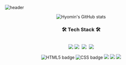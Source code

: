 ![header](https://capsule-render.vercel.app/api?type=waving&color=0:614385,100:516395&height=170&section=header&text=Hyo%20min_☘️&fontSize=30&fontColor=ffffff&animation=fadeIn&fontAlignY=25&desc=Thank%20you%20for%20your%20visiting&descAlignY=45&&descSize=15)

<div align="center">
 
 
![Hyomin's GitHub stats](https://github-readme-stats.vercel.app/api?username=HyomK&show_icons=true&theme=dracula)


<h3 align="center">🛠 Tech Stack 🛠</h3>
<p align="center">
 </br>
  <img src="https://img.shields.io/badge/Android-3DDC84?style=flat-square&logo=Android&logoColor=white"/>
  <img src="https://img.shields.io/badge/Kotlin-995bf0?style=flat-square&logo=Kotlin&logoColor=white"/></a>&nbsp 
  <img src="https://img.shields.io/badge/React.js-57cdff?style=flat-square&logo=React&logoColor=white"/></a>&nbsp 
  <img src="https://img.shields.io/badge/Javascript-ffb13b?style=flat-square&logo=javascript&logoColor=white"/></a>
  
  ![HTML5 badge](https://img.shields.io/badge/-HTML5-%23F7DF1E?style=flat-square&logo=HTML5&logoColor=white&color=E34F26)
  ![CSS badge](https://img.shields.io/badge/-CSS-%23F7DF1E?style=flat-square&logo=CSS3&logoColor=white&color=1572B6)
   <img src="https://img.shields.io/badge/C++-00599C?style=flat-square&logo=C%2B%2B&logoColor=white"/></a>
   <img src="https://img.shields.io/badge/Java-007396?style=flat-square&logo=Java&logoColor=white"/></a>
  <img src="https://img.shields.io/badge/Node.js-339933?style=flat-square&logo=Node.js&logoColor=white"/></a>

</p>

</div>

